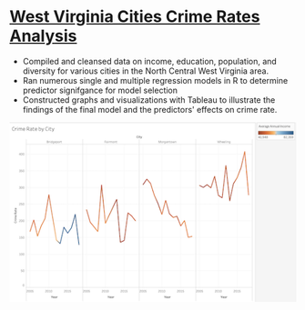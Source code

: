 # [West Virginia Cities Crime Rates Analysis](https://github.com/benjaminslates22/WV-Cities-Crime-Rate-Analysis) 
* Compiled and cleansed data on income, education, population, and diversity for various cities in the North Central West Virginia area.
* Ran numerous single and multiple regression models in R to determine predictor signifgance for model selection
* Constructed graphs and visualizations with Tableau to illustrate the findings of the final model and the predictors' effects on crime rate.

![Graph of Crime Rate Against Years](https://github.com/benjaminslates22/benjaminslates22.github.io/blob/main/image/Crime%20Rate%20Graph.png)
